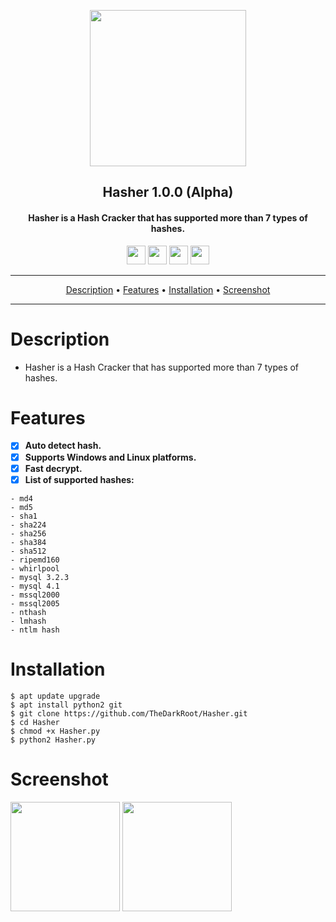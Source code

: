<p align="center"><a href="https://turkhackteam.org"><img src="https://raw.githubusercontent.com/TheDarkRoot/PNGStore/master/Personal/Banner.png" width="250"></a></p>
<h2 align="center"><b>Hasher 1.0.0 (Alpha)</b></h2>
<h4 align="center">Hasher is a Hash Cracker that has supported more than 7 types of hashes.</h4>
</p>
<p align="center"><a href="center"><a href="https://t.me/TDarkRoot"><img src="https://raw.githubusercontent.com/TheDarkRoot/PNGStore/master/Personal/Telegram.png" width="30"></a>     <a href="center"><a href="https://instagram.com/TheDarkRoot"><img src="https://raw.githubusercontent.com/TheDarkRoot/PNGStore/master/Personal/Instagram.png" width="30"></a>     <a href="center"><a href="https://twitter.com/TDarkRoot"><img src="https://raw.githubusercontent.com/TheDarkRoot/PNGStore/master/Personal/Twitter.png" width="30"></a>     <a href="https://github.com/CiKu370/hasher"><img src="https://raw.githubusercontent.com/TheDarkRoot/PNGStore/master/Personal/Github.png" width="30"></a></p>
</p>
<hr>
<p align="center"><a href="#Description">Description</a> &bull; <a href="#Features">Features</a> &bull; <a href="#Installation">Installation</a> &bull; <a href="#Screenshot">Screenshot</a></p>
<hr>


# Description
- Hasher is a Hash Cracker that has supported more than 7 types of hashes.

# Features
- [x] **Auto detect hash.**
- [x] **Supports Windows and Linux platforms.**
- [x] **Fast decrypt.**
- [x] **List of supported hashes:**
```
- md4
- md5
- sha1
- sha224
- sha256 
- sha384
- sha512
- ripemd160
- whirlpool
- mysql 3.2.3
- mysql 4.1
- mssql2000
- mssql2005
- nthash
- lmhash
- ntlm hash
``` 
# Installation
```
$ apt update upgrade
$ apt install python2 git
$ git clone https://github.com/TheDarkRoot/Hasher.git
$ cd Hasher
$ chmod +x Hasher.py
$ python2 Hasher.py
```
# Screenshot

[<img src="https://raw.githubusercontent.com/TheDarkRoot/PNGStore/master/Personal/Screenshots/Hasher%2001.png" width=175>](https://raw.githubusercontent.com/TheDarkRoot/PNGStore/master/Personal/Screenshots/Hasher%2001.png)
[<img src="https://raw.githubusercontent.com/TheDarkRoot/PNGStore/master/Personal/Screenshots/Hasher%2002.png" width=175>](https://raw.githubusercontent.com/TheDarkRoot/PNGStore/master/Personal/Screenshots/Hasher%2002.png)
